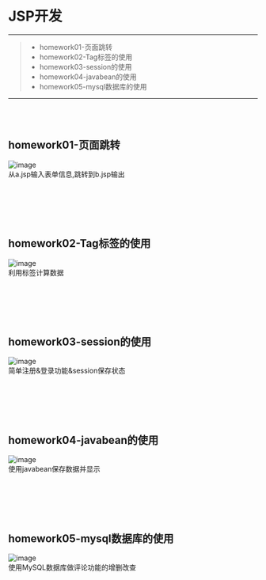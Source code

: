 # JSP开发

------

> * homework01-页面跳转
> * homework02-Tag标签的使用
> * homework03-session的使用
> * homework04-javabean的使用
> * homework05-mysql数据库的使用

------
<br><br>

## homework01-页面跳转<br>
![image](https://github.com/luguanxing/Web-Projects/blob/master/JSP/pictures/1.jpg?raw=true)<br>
从a.jsp输入表单信息,跳转到b.jsp输出
<br><br><br><br><br><br>

## homework02-Tag标签的使用<br>
![image](https://github.com/luguanxing/Web-Projects/blob/master/JSP/pictures/2.jpg?raw=true)<br>
利用标签计算数据
<br><br><br><br><br><br>

## homework03-session的使用<br>
![image](https://github.com/luguanxing/Web-Projects/blob/master/JSP/pictures/3.jpg?raw=true)<br>
简单注册&登录功能&session保存状态
<br><br><br><br><br><br>

## homework04-javabean的使用<br>
![image](https://github.com/luguanxing/Web-Projects/blob/master/JSP/pictures/4.jpg?raw=true)<br>
使用javabean保存数据并显示
<br><br><br><br><br><br>

## homework05-mysql数据库的使用<br>
![image](https://github.com/luguanxing/Web-Projects/blob/master/JSP/pictures/5.jpg?raw=true)<br>
使用MySQL数据库做评论功能的增删改查
<br><br><br><br><br><br>
